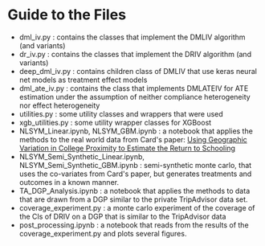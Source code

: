 # Guide to the Files

- dml_iv.py : contains the classes that implement the DMLIV algorithm (and variants) 
- dr_iv.py : contains the classes that implement the DRIV algorithm (and variants)
- deep_dml_iv.py : contains children class of DMLIV that use keras neural net models as treatment effect models
- dml_ate_iv.py : contains the class that implements DMLATEIV for ATE estimation under the assumption of neither compliance heterogeneity nor effect heterogeneity
- utilities.py : some utility classes and wrappers that were used
- xgb_utilities.py : some utility wrapper classes for XGBoost
- NLSYM_Linear.ipynb, NLSYM_GBM.ipynb : a notebook that applies the methods to the real world data from Card's paper: [Using Geographic Variation in College Proximity to Estimate the Return to Schooling](http://davidcard.berkeley.edu/papers/geo_var_schooling.pdf) 
- NLSYM_Semi_Synthetic_Linear.ipynb, NLSYM_Semi_Synthetic_GBM.ipynb : semi-synthetic monte carlo, that uses the co-variates from Card's paper, but generates treatments and outcomes in a known manner.
- TA_DGP_Analysis.ipynb : a notebook that applies the methods to data that are drawn from a DGP similar to the private TripAdvisor data set.
- coverage_experiment.py : a monte carlo experiment of the coverage of the CIs of DRIV on a DGP that is similar to the TripAdvisor data
- post_processing.ipynb : a notebook that reads from the results of the coverage_experiment.py and plots several figures.


